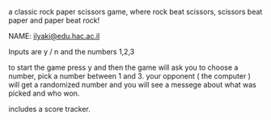 
a classic rock paper scissors game, where rock beat scissors, scissors beat paper and paper beat rock!

NAME: ilyaki@edu.hac.ac.il


Inputs are y / n and the numbers 1,2,3 

to start the game press y and then the game will ask you to choose a number, pick a number between 1 and 3.
your opponent ( the computer ) will get a randomized number and you will see a messege about what was picked and who won.

includes a score tracker.
